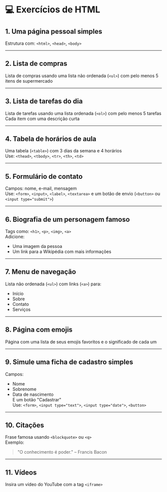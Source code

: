 # 💻 Exercícios de HTML

## 1. Uma página pessoal simples
Estrutura com: `<html>`, `<head>`, `<body>`

---

## 2. Lista de compras
Lista de compras usando uma lista não ordenada (`<ul>`) com pelo menos 5 itens de supermercado

---

## 3. Lista de tarefas do dia
Lista de tarefas usando uma lista ordenada (`<ol>`) com pelo menos 5 tarefas  
Cada item com uma descrição curta

---

## 4. Tabela de horários de aula
Uma tabela (`<table>`) com 3 dias da semana e 4 horários  
Use: `<thead>`, `<tbody>`, `<tr>`, `<th>`, `<td>`

---

## 5. Formulário de contato
Campos: nome, e-mail, mensagem  
Use: `<form>`, `<input>`, `<label>`, `<textarea>` e um botão de envio (`<button>` ou `<input type="submit">`)

---

## 6. Biografia de um personagem famoso
Tags como: `<h1>`, `<p>`, `<img>`, `<a>`  
Adicione:
- Uma imagem da pessoa
- Um link para a Wikipédia com mais informações

---

## 7. Menu de navegação
Lista não ordenada (`<ul>`) com links (`<a>`) para:
- Início
- Sobre
- Contato
- Serviços

---

## 8. Página com emojis
Página com uma lista de seus emojis favoritos e o significado de cada um

---

## 9. Simule uma ficha de cadastro simples
Campos:
- Nome
- Sobrenome
- Data de nascimento  
E um botão "Cadastrar"  
Use: `<form>`, `<input type="text">`, `<input type="date">`, `<button>`

---

## 10. Citações
Frase famosa usando `<blockquote>` ou `<q>`  
Exemplo:
> "O conhecimento é poder." – Francis Bacon

---

## 11. Vídeos
Insira um vídeo do YouTube com a tag `<iframe>`

